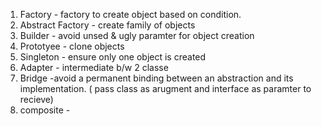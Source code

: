 1. Factory - factory to create object based on condition.
2. Abstract Factory - create family of objects
3. Builder - avoid unsed & ugly paramter for object creation
4. Prototyee - clone objects
5. Singleton - ensure only one object is created
6. Adapter - intermediate b/w 2 classe
7. Bridge -avoid a permanent binding between an abstraction and its implementation. ( pass class as arugment and interface as paramter to recieve)
8. composite - 
